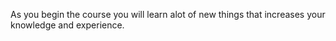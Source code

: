 As you begin the course you will
learn alot of new things that increases
your knowledge and experience.
